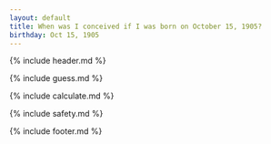 ```yaml
---
layout: default
title: When was I conceived if I was born on October 15, 1905?
birthday: Oct 15, 1905
---
```


{% include header.md %}

{% include guess.md %}

{% include calculate.md %}

{% include safety.md %}

{% include footer.md %}



